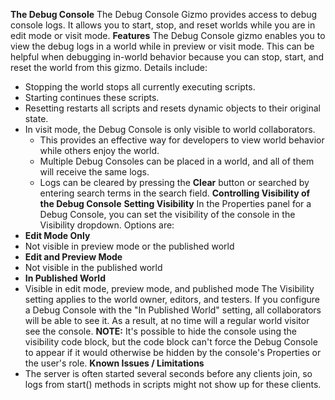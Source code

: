 **The Debug Console**
The Debug Console Gizmo provides access to debug console logs. It allows you to start, stop, and reset worlds while you are in edit mode or visit mode.
**Features**
The Debug Console gizmo enables you to view the debug logs in a world while in preview or visit mode. This can be helpful when debugging in-world behavior because you can stop, start, and reset the world from this gizmo. Details include:
* Stopping the world stops all currently executing scripts.
* Starting continues these scripts.
* Resetting restarts all scripts and resets dynamic objects to their original state.
* In visit mode, the Debug Console is only visible to world collaborators.
   * This provides an effective way for developers to view world behavior while others enjoy the world.
   * Multiple Debug Consoles can be placed in a world, and all of them will receive the same logs.
   * Logs can be cleared by pressing the **Clear** button or searched by entering search terms in the search field.
**Controlling Visibility of the Debug Console**
**Setting Visibility**
In the Properties panel for a Debug Console, you can set the visibility of the console in the Visibility dropdown. Options are:
* **Edit Mode Only**
* Not visible in preview mode or the published world
* **Edit and Preview Mode**
* Not visible in the published world
* **In Published World**
* Visible in edit mode, preview mode, and published mode
The Visibility setting applies to the world owner, editors, and testers. If you configure a Debug Console with the "In Published World" setting, all collaborators will be able to see it. As a result, at no time will a regular world visitor see the console.
**NOTE:** It's possible to hide the console using the visibility code block, but the code block can't force the Debug Console to appear if it would otherwise be hidden by the console's Properties or the user's role.
**Known Issues / Limitations**
* The server is often started several seconds before any clients join, so logs from start() methods in scripts might not show up for these clients.